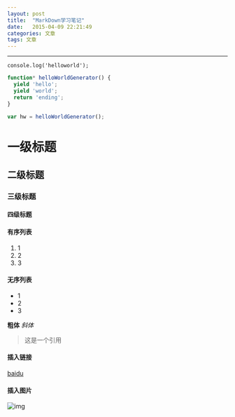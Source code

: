 ```yaml
---
layout: post
title:  "MarkDown学习笔记"
date:   2015-04-09 22:21:49
categories: 文章
tags: 文章
---
```

***

`console.log('helloworld');`
```javascript
function* helloWorldGenerator() {
  yield 'hello';
  yield 'world';
  return 'ending';
}

var hw = helloWorldGenerator();
```

# 一级标题
## 二级标题
### 三级标题
#### 四级标题

#### 有序列表
1. 1
2. 2
3. 3

#### 无序列表
- 1
- 2
- 3


**粗体**
*斜体*

>这是一个引用

#### 插入链接
[baidu](http://www.baidu.com)

#### 插入图片
![img](https://raw.githubusercontent.com/blackwuxin/blackwuxin.github.io/master/img/front-end-chart.png)

